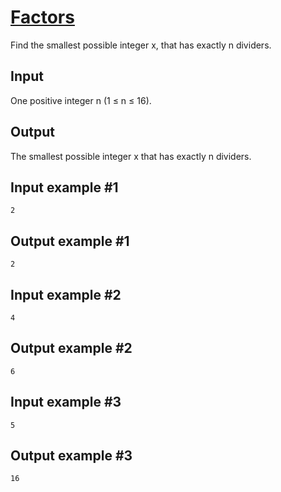 # [Factors](https://www.e-olymp.com/en/problems/3259)
Find the smallest possible integer x, that has exactly n dividers.

## Input
One positive integer n (1 ≤ n ≤ 16).

## Output
The smallest possible integer x that has exactly n dividers.

## Input example #1
```
2
```

## Output example #1
```
2
```

## Input example #2
```
4
```

## Output example #2
```
6
```

## Input example #3
```
5
```

## Output example #3
```
16
```
